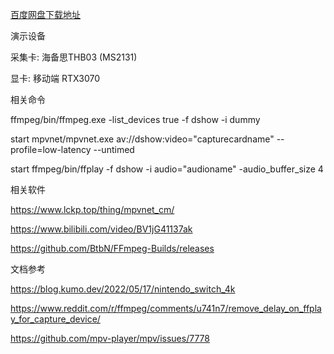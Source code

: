 [百度网盘下载地址](https://pan.baidu.com/s/12Kqi2C9C5bM0UqfwtNE3sw?pwd=3045)



演示设备

采集卡: 海备思THB03 (MS2131)

显卡: 移动端 RTX3070



相关命令

ffmpeg/bin/ffmpeg.exe -list_devices true -f dshow -i dummy

start mpvnet/mpvnet.exe av://dshow:video="capturecardname" --profile=low-latency --untimed 

start ffmpeg/bin/ffplay -f dshow -i audio="audioname" -audio_buffer_size 4



相关软件

https://www.lckp.top/thing/mpvnet_cm/

https://www.bilibili.com/video/BV1jG41137ak

https://github.com/BtbN/FFmpeg-Builds/releases



文档参考

https://blog.kumo.dev/2022/05/17/nintendo_switch_4k

https://www.reddit.com/r/ffmpeg/comments/u741n7/remove_delay_on_ffplay_for_capture_device/

https://github.com/mpv-player/mpv/issues/7778 